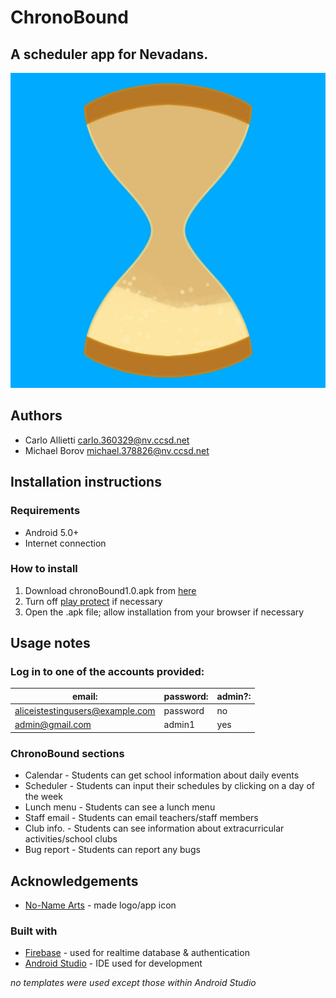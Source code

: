 # ChronoBound
## A scheduler app for Nevadans.
![ChronoBound icon](https://github.com/luhi1/ChronoBound/blob/master/app/src/main/ic_app_icon-playstore.png)
## Authors
* Carlo Allietti carlo.360329@nv.ccsd.net
* Michael Borov michael.378826@nv.ccsd.net
## Installation instructions
### Requirements
* Android 5.0+
* Internet connection
### How to install
1. Download chronoBound1.0.apk from [here](https://github.com/luhi1/ChronoBound/blob/master/chronoBound1.0.apk)
2. Turn off [play protect](https://support.google.com/googleplay/answer/2812853?hl=en#:~:text=Turn,off) if necessary
3. Open the .apk file; allow installation from your browser if necessary
## Usage notes
### Log in to one of the accounts provided:
|email:|password:|admin?:|
| --- | --- | --- |
|aliceistestingusers@example.com|password|no|
|admin@gmail.com|admin1|yes|
### ChronoBound sections
* Calendar - Students can get school information about daily events
* Scheduler - Students can input their schedules by clicking on a day of the week
* Lunch menu - Students can see a lunch menu
* Staff email - Students can email teachers/staff members
* Club info. - Students can see information about extracurricular activities/school clubs
* Bug report - Students can report any bugs
## Acknowledgements
* [No-Name Arts](https://www.instagram.com/no_name_crafts) - made logo/app icon
### Built with
* [Firebase](https://firebase.google.com) - used for realtime database & authentication
* [Android Studio](https://developer.android.com/studio) - IDE used for development

*no templates were used except those within Android Studio*
